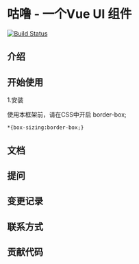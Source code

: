 # 咕噜 - 一个Vue UI 组件

[![Build Status](https://www.travis-ci.org/htz-html/gulu-demo.svg?branch=master)](https://www.travis-ci.org/htz-html/gulu-demo)

## 介绍

## 开始使用

1.安装

使用本框架前，请在CSS中开启 border-box;

```
*{box-sizing:border-box;}
```

## 文档

## 提问

## 变更记录

## 联系方式

## 贡献代码


